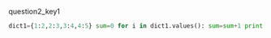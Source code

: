 question2_key1
```python 
dict1={1:2,2:3,3:4,4:5} sum=0 for i in dict1.values(): sum=sum+1 print(sum) 
```